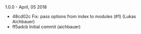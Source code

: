 1.0.0 - April, 05 2018

* 48cd02c Fix: pass options from index to modules (#1) (Lukas Aichbauer)
* ff5adcb Initial commit (aichbauer)

